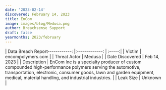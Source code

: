 ```yaml
---
date: '2023-02-14'
discovered: February 14, 2023
title: EnCom
image: images/blog/Medusa.png
author: Breachsense Support
draft: false
yearmonths: 2023/february
---
```


| Data Breach Report------------:     |:-------------:    | :-----:|
| Victim      | encompolymers.com      | 
| Threat Actor      | Medusa      | 
| Date Discovered      | Feb 14, 2023      | 
| Description      | EnCom Inc is a specialty producer of custom compounded high-performance polymers serving the automotive, transportation, electronic, consumer goods, lawn and garden equipment, medical, material handling, and industrial industries.      | 
| Leak Size      | Unknown      | 

